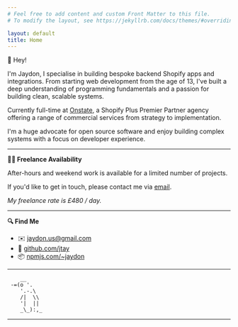 ```yaml
---
# Feel free to add content and custom Front Matter to this file.
# To modify the layout, see https://jekyllrb.com/docs/themes/#overriding-theme-defaults

layout: default
title: Home
---
```

👋 Hey! 

I'm Jaydon, I specialise in building bespoke backend Shopify apps and integrations. From starting web development from the age of 13, I've built a deep understanding of programming fundamentals and a passion for building clean, scalable systems. 

Currently full-time at [Onstate](https://onstate.co.uk), a Shopify Plus Premier Partner agency offering a range of commercial services from strategy to implementation.

I'm a huge advocate for open source software and enjoy building complex systems with a focus on developer experience.

---

**🧑‍💻 Freelance Availability**

After-hours and weekend work is available for a limited number of projects.

If you'd like to get in touch, please contact me via [email](mailto:hi@jtay.co.uk).

*My freelance rate is £480 / day.*

---

**🔍 Find Me**
- ✉️ [jaydon.us@gmail.com](mailto:jaydon.us@gmail.com)
- 🐙 [github.com/jtay](https://github.com/jtay)
- 📦 [npmjs.com/~jaydon](https://www.npmjs.com/~jaydon)

---

        __
     -=(o '.
        '.-.\
        /|  \\
        '|  ||
        _\_):,_

---
